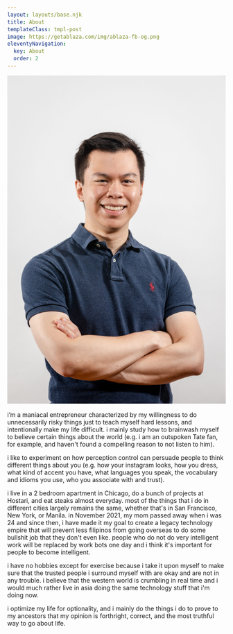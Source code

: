 ```yaml
---
layout: layouts/base.njk
title: About
templateClass: tmpl-post
image: https://getablaza.com/img/ablaza-fb-og.png
eleventyNavigation:
  key: About
  order: 2
---
```


<img alt="Xavi Ablaza, portrait photo, smiling with crossed arms." src="/img/xavi-portrait.jpg" width="650"/>

i’m a maniacal entrepreneur characterized by my willingness to do unnecessarily risky things just to teach myself hard lessons, and intentionally make my life difficult. i mainly study how to brainwash myself to believe certain things about the world (e.g. i am an outspoken Tate fan, for example, and haven't found a compelling reason to not listen to him).

i like to experiment on how perception control can persuade people to think different things about you (e.g. how your instagram looks, how you dress, what kind of accent you have, what languages you speak, the vocabulary and idioms you use, who you associate with and trust).

i live in a 2 bedroom apartment in Chicago, do a bunch of projects at Hostari, and eat steaks almost everyday. most of the things that i do in different cities largely remains the same, whether that's in San Francisco, New York, or Manila. in November 2021, my mom passed away when i was 24 and since then, i have made it my goal to create a legacy technology empire that will prevent less filipinos from going overseas to do some bullshit job that they don't even like. people who do not do very intelligent work will be replaced by work bots one day and i think it's important for people to become intelligent.

i have no hobbies except for exercise because i take it upon myself to make sure that the trusted people i surround myself with are okay and are not in any trouble. i believe that the western world is crumbling in real time and i would much rather live in asia doing the same technology stuff that i'm doing now.

i optimize my life for optionality, and i mainly do the things i do to prove to my ancestors that my opinion is forthright, correct, and the most truthful way to go about life.
